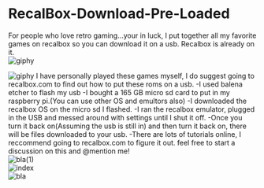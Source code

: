 # RecalBox-Download-Pre-Loaded
For people who love retro gaming...your in luck, I put together all my favorite games on recalbox so you can download it on a usb. Recalbox is already on it.
<br>
![giphy](https://user-images.githubusercontent.com/111402072/214171592-65042c9d-b10a-410d-a08f-b6c035086b0b.gif)

![giphy](https://user-images.githubusercontent.com/111402072/214171365-b8d9d623-8318-4b59-9c79-21163a596f6e.gif)
I have personally played these games myself, I do suggest going to recalbox.com to find out how to put these roms on a usb.
-I used balena etcher to flash my usb 
-I bought a 165 GB micro sd card to put in my raspberry pi.(You can use other OS and emultors also)
-I downloaded the recalbox OS on the micro sd I flashed.
-I ran the recalbox emulator, plugged in the USB and messed around with settings until I shut it off. 
-Once you turn it back on(Assuming the usb is still in) and then turn it back on, there will be files downloaded to your usb.
-There are lots of tutorials online, I reccommend going to recalbox.com to figure it out. feel free to start a discussion on this and @mention me!
<br>
![bla(1)](https://user-images.githubusercontent.com/111402072/214183913-cd3b8b51-2b18-4922-bde4-6cfd14fab167.jpeg)
<br>
![index](https://user-images.githubusercontent.com/111402072/214183964-76f39920-d9cc-4ff7-85fb-87795d179e83.jpeg)
<br>
![bla](https://user-images.githubusercontent.com/111402072/214183989-3c74f1c5-714d-48e7-818e-246923c7a012.jpeg)
